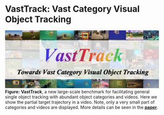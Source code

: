 # VastTrack: Vast Category Visual Object Tracking

![VastTrack](https://github.com/HengLan/VastTrack/blob/main/assets/vasttrack.png)
**Figure:** **VastTrack**, a new large-scale benchmark for facilitating general single object tracking with abundant object categories and videos. Here we show the partial target trajectory in a video. Note, only a very small part of categories and videos are displayed. More details can be seen in the [**paper**](https://arxiv.org/abs/2403.03493).
